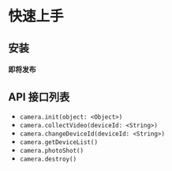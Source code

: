 # 快速上手
 
## 安装

#### 即将发布
###

## API 接口列表

- `camera.init(object: <Object>)` 
- `camera.collectVideo(deviceId: <String>)`
- `camera.changeDeviceId(deviceId: <String>)`
- `camera.getDeviceList()`
- `camera.photoShot()`
- `camera.destroy()`
